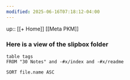 ```yaml
---
modified: 2025-06-16T07:18:12-04:00
---
```

up:: [[+ Home]] [[Meta PKM]]

### Here is a view of the slipbox folder

``` dataview
table tags
FROM "30 Notes" and -#x/index and -#x/readme

SORT file.name ASC
```
